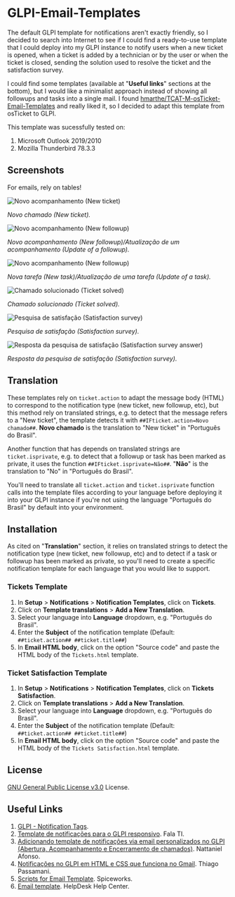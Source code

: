 # GLPI-Email-Templates

The default GLPI template for notifications aren't exactly friendly, so I decided to search into Internet to see if I could find a ready-to-use template that I could deploy into my GLPI instance to notify users when a new ticket is opened, when a ticket is added by a technician or by the user or when the ticket is closed, sending the solution used to resolve the ticket and the satisfaction survey.

I could find some templates (available at "**Useful links**" sections at the bottom), but I would like a minimalist approach instead of showing all followups and tasks into a single mail. I found [hmarthe/TCAT-M-osTicket-Email-Templates](https://github.com/hmarthe/TCAT-M-osTicket-Email-Templates) and really liked it, so I decided to adapt this template from osTicket to GLPI.

This template was sucessfully tested on:

1. Microsoft Outlook 2019/2010
1. Mozilla Thunderbird 78.3.3

## Screenshots

For emails, rely on tables!

![Novo acompanhamento (New ticket)](/screenshots/new-ticket.png?raw=true "Novo acompanhamento (New ticket)")

*Novo chamado (New ticket).*
 
![Novo acompanhamento (New followup)](/screenshots/new-followup.png?raw=true "Novo acompanhamento (New followup)/Atualização de um acompanhamento (Update of a ticket)")

*Novo acompanhamento (New followup)/Atualização de um acompanhamento (Update of a followup).*

![Novo acompanhamento (New followup)](/screenshots/new-or-update-task.png?raw=true "Nova tarefa (New task)/Atualização de uma tarefa (Update of a task)")

*Nova tarefa (New task)/Atualização de uma tarefa (Update of a task).*

![Chamado solucionado (Ticket solved)](/screenshots/solution.png?raw=true "Chamado solucionado (Ticket solved)")

*Chamado solucionado (Ticket solved).*

![Pesquisa de satisfação (Satisfaction survey)](/screenshots/ticket-satisfaction.png?raw=true "Pesquisa de satisfação (Satisfaction survey)")

*Pesquisa de satisfação (Satisfaction survey).*

![Resposta da pesquisa de satisfação (Satisfaction survey answer)](/screenshots/ticket-satisfaction-response.png?raw=true "Resposta da pesquisa de satisfação (Satisfaction survey answer)")

*Resposta da pesquisa de satisfação (Satisfaction survey).*

## Translation

These templates rely on ``ticket.action`` to adapt the message body (HTML) to correspond to the notification type (new ticket, new followup, etc), but this method rely on translated strings, e.g. to detect that the message refers to a "New ticket", the template detects it with ``##IFticket.action=Novo chamado##``. **Novo chamado** is the translation to "New ticket" in "Português do Brasil".

Another function that has depends on translated strings are ``ticket.isprivate``, e.g. to detect that a followup or task has been marked as private, it uses the function ``##IFticket.isprivate=Não##``. "**Não**" is the translation to "No" in "Português do Brasil".

You'll need to translate all ``ticket.action`` and ``ticket.isprivate`` function calls into the template files according to your language before deploying it into your GLPI instance if you're not using the language "Português do Brasil" by default into your environment.

## Installation

As cited on "**Translation**" section, it relies on translated strings to detect the notification type (new ticket, new followup, etc) and to detect if a task or followup has been marked as private, so you'll need to create a specific notification template for each language that you would like to support.

### Tickets Template

1. In **Setup** > **Notifications** > **Notification Templates**, click on **Tickets**.
1. Click on **Template translations** > **Add a New Translation**.
1. Select your language into **Language** dropdown, e.g. "Português do Brasil".
1. Enter the **Subject** of the notification template (Default: ``##ticket.action## ##ticket.title##``)
1. In **Email HTML body**, click on the option "Source code" and paste the HTML body of the ``Tickets.html`` template.

### Ticket Satisfaction Template

1. In **Setup** > **Notifications** > **Notification Templates**, click on **Tickets Satisfaction**.
1. Click on **Template translations** > **Add a New Translation**.
1. Select your language into **Language** dropdown, e.g. "Português do Brasil".
1. Enter the **Subject** of the notification template (Default: ``##ticket.action## ##ticket.title##``)
1. In **Email HTML body**, click on the option "Source code" and paste the HTML body of the ``Tickets Satisfaction.html`` template.

## License

[GNU General Public License v3.0](LICENSE) License.

## Useful Links

1. [GLPI - Notification Tags](https://pt.scribd.com/document/248614338/2GLPI-Lista-de-Tags-Disponiveis).
1. [Template de notificações para o GLPI responsivo](https://falati.com.br/template-email-responsivo-glpi/). Fala TI.
1. [Adicionando template de notificações via email personalizados no GLPI (Abertura, Acompanhamento e Encerramento de chamados)](http://nattanielafonso.com.br/adicionando-template-de-notificacoes-via-email-personalizados-no-glpi-abertura-acompanhamento-e-encerramento-de-chamados/). Nattaniel Afonso.
1. [Notificações no GLPI em HTML e CSS que funciona no Gmail](http://www.thiagopassamani.com.br/tags/glpi-notification-template-mail). Thiago Passamani.
1. [Scripts for Email Template](https://community.spiceworks.com/scripts?category=15). Spiceworks.
1. [Email template](https://www.helpdesk.com/help/email-template/). HelpDesk Help Center.
